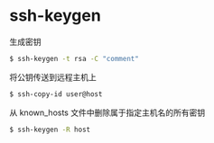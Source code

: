 # ssh-keygen

生成密钥

```sh
$ ssh-keygen -t rsa -C "comment"
```

将公钥传送到远程主机上

```sh
$ ssh-copy-id user@host
```

从 known_hosts 文件中删除属于指定主机名的所有密钥

```sh
$ ssh-keygen -R host
```

